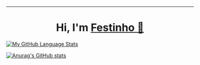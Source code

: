 <hr>
<h1 align="center">Hi, I'm <a href="https://github.com/simonefesta">Festinho 🖖<a></h1>



[![My GitHub Language Stats](https://github-readme-stats.vercel.app/api/top-langs/?username=simonefesta&langs_count=5&theme=tokyonight)]()
  
  

[![Anurag's GitHub stats](https://github-readme-stats.vercel.app/api?username=simonefesta&show_icons=true&theme=tokyonight)](https://github.com/anuraghazra/github-readme-stats)


  


  
